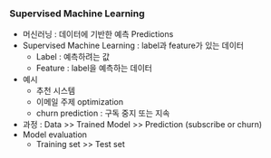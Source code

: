 ### Supervised Machine Learning
- 머신러닝 : 데이터에 기반한 예측 Predictions
- Supervised Machine Learning : label과 feature가 있는 데이터
  - Label : 예측하려는 값
  - Feature : label을 예측하는 데이터
- 예시
  - 추천 시스템
  - 이메일 주제 optimization
  - churn prediction : 구독 중지 또는 지속
- 과정 : Data >> Trained Model >> Prediction (subscribe or churn)
- Model evaluation
    - Training set >> Test set
